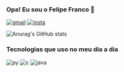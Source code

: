 ### Opa! Eu sou o Felipe Franco 🚀

[![gmail](https://img.shields.io/badge/Gmail-D14836?style=for-the-badge&logo=gmail&logoColor=white)](https://mail.google.com/mail/u/0/#inbox?compose=CllgCJvmXxlnChTnVlxzHlfvpsjFhvCNTPQMbxnMRfRlBZnmkzvzQjsGCzVxddzvBRrDmSNxgML)
[![insta](https://img.shields.io/badge/Instagram-E4405F?style=for-the-badge&logo=instagram&logoColor=white)](https://www.instagram.com/felipefrancooo/)

![Anurag's GitHub stats](https://github-readme-stats.vercel.app/api?username=felipefrancoo&show_icons=true&theme=dracula)

### Tecnologias que uso no meu dia a dia
![py](https://img.shields.io/badge/Python-3776AB?style=for-the-badge&logo=python&logoColor=white)
![c](https://img.shields.io/badge/C-00599C?style=for-the-badge&logo=c&logoColor=white)
![java](https://img.shields.io/badge/Java-ED8B00?style=for-the-badge&logo=openjdk&logoColor=white)
